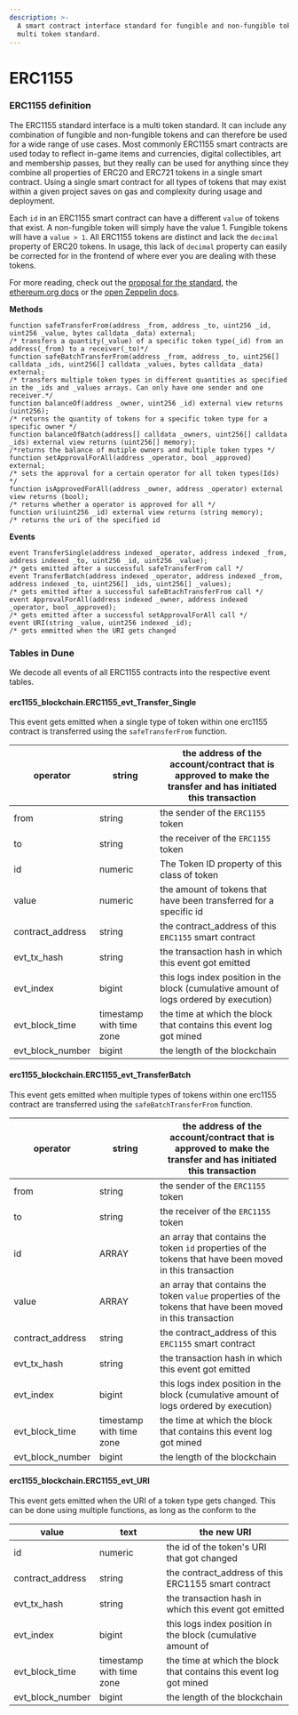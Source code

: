 ```yaml
---
description: >-
  A smart contract interface standard for fungible and non-fungible tokens. A
  multi token standard.
---
```


# ERC1155

### **ERC1155 definition**

The ERC1155 standard interface is a multi token standard. It can include any combination of fungible and non-fungible tokens and can therefore be used for a wide range of use cases. Most commonly ERC1155 smart contracts are used today to reflect in-game items and currencies, digital collectibles, art and membership passes, but they really can be used for anything since they combine all properties of ERC20 and ERC721 tokens in a single smart contract. Using a single smart contract for all types of tokens that may exist within a given project saves on gas and complexity during usage and deployment.

Each `id` in an ERC1155 smart contract can have a different `value` of tokens that exist. A non-fungible token will simply have the value 1. Fungible tokens will have a `value > 1`. All ERC1155 tokens are distinct and lack the `decimal` property of ERC20 tokens. In usage, this lack of `decimal` property can easily be corrected for in the frontend of where ever you are dealing with these tokens.

For more reading, check out the [proposal for the standard](https://eips.ethereum.org/EIPS/eip-1155), the [ethereum.org docs](https://ethereum.org/en/developers/docs/standards/tokens/erc-1155/) or the [open Zeppelin docs](https://docs.openzeppelin.com/contracts/3.x/erc1155).

**Methods**

```solidity
function safeTransferFrom(address _from, address _to, uint256 _id, uint256 _value, bytes calldata _data) external;
/* transfers a quantity(_value) of a specific token type(_id) from an address(_from) to a receiver(_to)*/
function safeBatchTransferFrom(address _from, address _to, uint256[] calldata _ids, uint256[] calldata _values, bytes calldata _data) external;
/* transfers multiple token types in different quantities as specified in the _ids and _values arrays. Can only have one sender and one receiver.*/
function balanceOf(address _owner, uint256 _id) external view returns (uint256);
/* returns the quantity of tokens for a specific token type for a specific owner */
function balanceOfBatch(address[] calldata _owners, uint256[] calldata _ids) external view returns (uint256[] memory);   
/*returns the balance of mutiple owners and multiple token types */
function setApprovalForAll(address _operator, bool _approved) external;
/* sets the approval for a certain operator for all token types(Ids) */  
function isApprovedForAll(address _owner, address _operator) external view returns (bool);
/* returns whether a operator is approved for all */
function uri(uint256 _id) external view returns (string memory);
/* returns the uri of the specified id
```

**Events**

```solidity
event TransferSingle(address indexed _operator, address indexed _from, address indexed _to, uint256 _id, uint256 _value);
/* gets emitted after a successful safeTransferFrom call */
event TransferBatch(address indexed _operator, address indexed _from, address indexed _to, uint256[] _ids, uint256[] _values);
/* gets emitted after a successful safeBtachTransferFrom call */ 
event ApprovalForAll(address indexed _owner, address indexed _operator, bool _approved);
/* gets emitted after a successful setApprovalForAll call */
event URI(string _value, uint256 indexed _id);
/* gets emmitted when the URI gets changed
```

### **Tables in Dune**

We decode all events of all ERC1155 contracts into the respective event tables.

#### **erc1155\_blockchain.ERC1155\_evt\_Transfer\_Single**

This event gets emitted when a single type of token within one erc1155 contract is transferred using the `safeTransferFrom` function.

| operator           | string                   | the address of the account/contract that is approved to make the transfer and has initiated this transaction |
| ------------------ | ------------------------ | ------------------------------------------------------------------------------------------------------------ |
| from               | string                   | the sender of the `ERC1155` token                                                                            |
| to                 | string                   | the receiver of the `ERC1155` token                                                                          |
| id                 | numeric                  | The Token ID property of this class of token                                                                 |
| value              | numeric                  | the amount of tokens that have been transferred for a specific id                                            |
| contract\_address  | string                   | the contract\_address of this `ERC1155` smart contract                                                       |
| evt\_tx\_hash      | string                   | the transaction hash in which this event got emitted                                                         |
| evt\_index         | bigint                   | this logs index position in the block (cumulative amount of logs ordered by execution)                       |
| evt\_block\_time   | timestamp with time zone | the time at which the block that contains this event log got mined                                           |
| evt\_block\_number | bigint                   | the length of the blockchain                                                                                 |

#### erc1155\_blockchain.ERC1155\_evt\_TransferBatch

This event gets emitted when multiple types of tokens within one erc1155 contract are transferred using the `safeBatchTransferFrom` function.

| operator           | string                   | the address of the account/contract that is approved to make the transfer and has initiated this transaction |
| ------------------ | ------------------------ | ------------------------------------------------------------------------------------------------------------ |
| from               | string                   | the sender of the `ERC1155` token                                                                            |
| to                 | string                   | the receiver of the `ERC1155` token                                                                          |
| id                 | ARRAY                    | an array that contains the token `id` properties of the tokens that have been moved in this transaction      |
| value              | ARRAY                    | an array that contains the token `value` properties of the tokens that have been moved in this transaction   |
| contract\_address  | string                   | the contract\_address of this `ERC1155` smart contract                                                       |
| evt\_tx\_hash      | string                   | the transaction hash in which this event got emitted                                                         |
| evt\_index         | bigint                   | this logs index position in the block (cumulative amount of logs ordered by execution)                       |
| evt\_block\_time   | timestamp with time zone | the time at which the block that contains this event log got mined                                           |
| evt\_block\_number | bigint                   | the length of the blockchain                                                                                 |

#### erc1155\_blockchain.**ERC1155\_evt\_URI**

This event gets emitted when the URI of a token type gets changed. This can be done using multiple functions, as long as the conform to the

| value              | text                     | the new URI                                                        |
| ------------------ | ------------------------ | ------------------------------------------------------------------ |
| id                 | numeric                  | the id of the token's URI that got changed                         |
| contract\_address  | string                   | the contract\_address of this ERC1155 smart contract               |
| evt\_tx\_hash      | string                   | the transaction hash in which this event got emitted               |
| evt\_index         | bigint                   | this logs index position in the block (cumulative amount of        |
| evt\_block\_time   | timestamp with time zone | the time at which the block that contains this event log got mined |
| evt\_block\_number | bigint                   | the length of the blockchain                                       |
